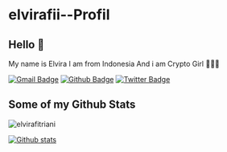 # elvirafii--Profil


 ## Hello 👋
<p align='left'>My name is Elvira
I am from Indonesia
And i am Crypto Girl 🌺🌺🌺


[![Gmail Badge](https://img.shields.io/badge/-fitrianie666@gmail.com-c14438?style=flat&logo=Gmail&logoColor=white&link=mailto:fitrianie666@gmail.com)](mailto:fitrianie666@gmail.com) 
[![Github Badge](https://img.shields.io/badge/-elvirafitriani-grey?style=flat&logo=github&logoColor=white&link=https://github.com/elvirafitriani/)](https://www.github.com/elvirafitriani/) 
[![Twitter Badge](https://img.shields.io/badge/-elvirafii-00acee?style=flat&logo=twitter&logoColor=white&link=https://twitter.com/elvirafii/)](https://www.twitter.com/elvirafii/) 



## Some of my Github Stats
<p align=left> <img src=https://komarev.com/ghpvc/?username=elvirafitriani alt=elvirafitriani /> </p>




[![Github stats](https://github-readme-stats.vercel.app/api?username=elvirafitriani&show_icons=true&include_all_commits=true)](https://github.com/elvirafitriani/github-readme-stats)

